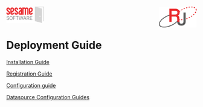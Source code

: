 <img  src="images/SesameSoftwareLogo-2020Final.png" width="100"><img align=right src="images/RJOrbitLogo-2021Final.png" width="100">


  # Deployment Guide 

[Installation Guide](guides/installguide.md)

[Registration Guide](guides/RegistrationGuide.md)

[Configuration guide](guides/configurationGuide.md)

[Datasource Configuration Guides](Datasources/README.md)
